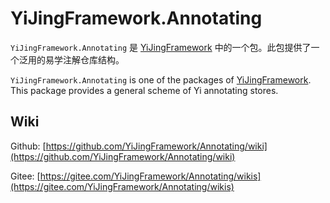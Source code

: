 ﻿# YiJingFramework.Annotating

`YiJingFramework.Annotating` 是 [YiJingFramework](https://yijingframework.github.io/) 中的一个包。此包提供了一个泛用的易学注解仓库结构。

`YiJingFramework.Annotating` is one of the packages of [YiJingFramework](https://github.com/YiJingFramework/YiJingFramework/wiki). This package provides a general scheme of Yi annotating stores.

## Wiki

Github: [https://github.com/YiJingFramework/Annotating/wiki](https://github.com/YiJingFramework/Annotating/wiki)

Gitee: [https://gitee.com/YiJingFramework/Annotating/wikis](https://gitee.com/YiJingFramework/Annotating/wikis)